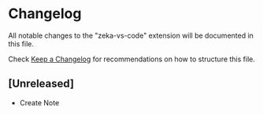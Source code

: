 # Changelog

All notable changes to the "zeka-vs-code" extension will be documented in this file.

Check [Keep a Changelog](http://keepachangelog.com/) for recommendations on how to structure this file.

## [Unreleased]

- Create Note
